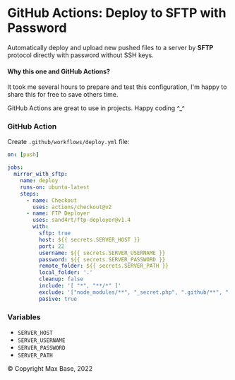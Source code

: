 # GitHub Actions: Deploy to SFTP with Password

Automatically deploy and upload new pushed files to a server by **SFTP** protocol directly with password without SSH keys.

#### Why this one and GitHub Actions?

It took me several hours to prepare and test this configuration, I'm happy to share this for free to save others time.

GitHub Actions are great to use in projects. Happy coding ^_^

### GitHub Action

Create `.github/workflows/deploy.yml` file:

```yml
on: [push]

jobs:
  mirror_with_sftp:
    name: deploy
    runs-on: ubuntu-latest
    steps:
      - name: Checkout
        uses: actions/checkout@v2
      - name: FTP Deployer
        uses: sand4rt/ftp-deployer@v1.4
        with:
          sftp: true
          host: ${{ secrets.SERVER_HOST }}
          port: 22
          username: ${{ secrets.SERVER_USERNAME }}
          password: ${{ secrets.SERVER_PASSWORD }}
          remote_folder: ${{ secrets.SERVER_PATH }}
          local_folder: '.'
          cleanup: false
          include: '[ "*", "**/*" ]'
          exclude: '["node_modules/**", "_secret.php", ".github/**", ".git/**", "*.env"]'
          pasive: true
```

### Variables

- `SERVER_HOST`
- `SERVER_USERNAME`
- `SERVER_PASSWORD`
- `SERVER_PATH`

© Copyright Max Base, 2022
